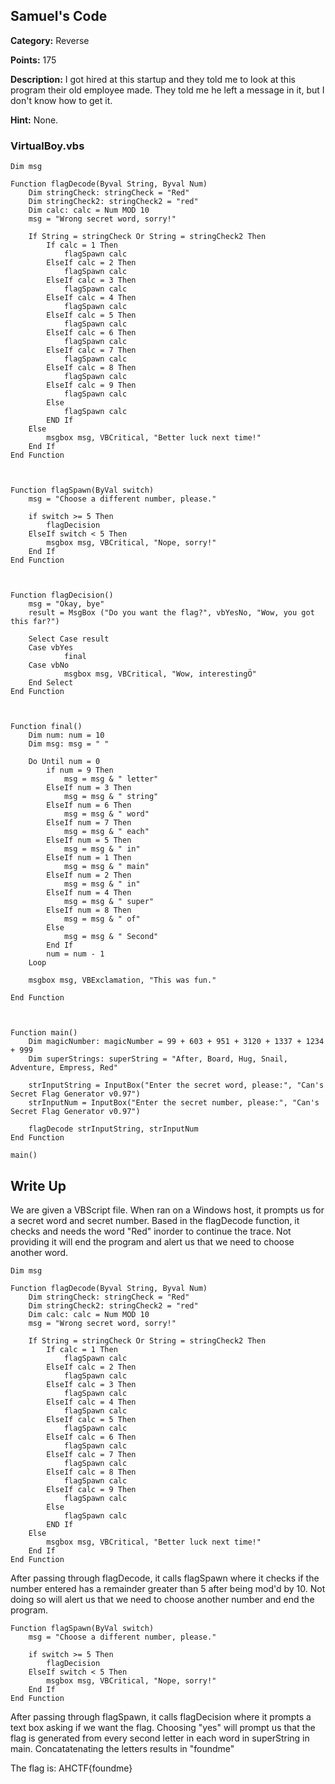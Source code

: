
## Samuel's Code

**Category:** Reverse

**Points:** 175

**Description:** I got hired at this startup and they told me to look at this program their old employee made. They told me he left a message in it, but I don't know how to get it.

**Hint:** None.

### VirtualBoy.vbs
``` vbs
Dim msg

Function flagDecode(Byval String, Byval Num)
	Dim stringCheck: stringCheck = "Red"
	Dim stringCheck2: stringCheck2 = "red"
	Dim calc: calc = Num MOD 10
	msg = "Wrong secret word, sorry!"

	If String = stringCheck Or String = stringCheck2 Then
		If calc = 1 Then
   			flagSpawn calc
		ElseIf calc = 2 Then
			flagSpawn calc 
		ElseIf calc = 3 Then
			flagSpawn calc
		ElseIf calc = 4 Then
			flagSpawn calc
		ElseIf calc = 5 Then
			flagSpawn calc
		ElseIf calc = 6 Then
			flagSpawn calc
		ElseIf calc = 7 Then
			flagSpawn calc
		ElseIf calc = 8 Then
			flagSpawn calc
		ElseIf calc = 9 Then
			flagSpawn calc
		Else
			flagSpawn calc
		END If
	Else
		msgbox msg, VBCritical, "Better luck next time!"
	End If
End Function



Function flagSpawn(ByVal switch)
	msg = "Choose a different number, please."

	if switch >= 5 Then
		flagDecision
	ElseIf switch < 5 Then
		msgbox msg, VBCritical, "Nope, sorry!"	
	End If
End Function



Function flagDecision()
	msg = "Okay, bye"
	result = MsgBox ("Do you want the flag?", vbYesNo, "Wow, you got this far?")

	Select Case result
	Case vbYes
    		final
	Case vbNo
    		msgbox msg, VBCritical, "Wow, interestingÖ"
	End Select
End Function



Function final()
	Dim num: num = 10
	Dim msg: msg = " "

	Do Until num = 0
		if num = 9 Then
			msg = msg & " letter"
		ElseIf num = 3 Then
			msg = msg & " string"
		ElseIf num = 6 Then
			msg = msg & " word"
		ElseIf num = 7 Then
			msg = msg & " each"
		ElseIf num = 5 Then
			msg = msg & " in"
		ElseIf num = 1 Then
			msg = msg & " main"
		ElseIf num = 2 Then
			msg = msg & " in"
		ElseIf num = 4 Then
			msg = msg & " super"
		ElseIf num = 8 Then
			msg = msg & " of"
		Else
			msg = msg & " Second"
		End If
		num = num - 1
	Loop
	
	msgbox msg, VBExclamation, "This was fun."
	
End Function



Function main()
	Dim magicNumber: magicNumber = 99 + 603 + 951 + 3120 + 1337 + 1234 + 999
	Dim superStrings: superString = "After, Board, Hug, Snail, Adventure, Empress, Red" 	

	strInputString = InputBox("Enter the secret word, please:", "Can's Secret Flag Generator v0.97")
	strInputNum = InputBox("Enter the secret number, please:", "Can's Secret Flag Generator v0.97")

	flagDecode strInputString, strInputNum
End Function

main()

```

## Write Up

We are given a VBScript file. When ran on a Windows host, it prompts us for a secret word and secret number. Based in the flagDecode function, it checks and needs the word "Red" inorder to continue the trace. Not providing it will end the program and alert us that we need to choose another word.
``` vbs
Dim msg

Function flagDecode(Byval String, Byval Num)
	Dim stringCheck: stringCheck = "Red"
	Dim stringCheck2: stringCheck2 = "red"
	Dim calc: calc = Num MOD 10
	msg = "Wrong secret word, sorry!"

	If String = stringCheck Or String = stringCheck2 Then
		If calc = 1 Then
   			flagSpawn calc
		ElseIf calc = 2 Then
			flagSpawn calc 
		ElseIf calc = 3 Then
			flagSpawn calc
		ElseIf calc = 4 Then
			flagSpawn calc
		ElseIf calc = 5 Then
			flagSpawn calc
		ElseIf calc = 6 Then
			flagSpawn calc
		ElseIf calc = 7 Then
			flagSpawn calc
		ElseIf calc = 8 Then
			flagSpawn calc
		ElseIf calc = 9 Then
			flagSpawn calc
		Else
			flagSpawn calc
		END If
	Else
		msgbox msg, VBCritical, "Better luck next time!"
	End If
End Function
```

After passing through flagDecode, it calls flagSpawn where it checks if the number entered has a remainder greater than 5 after being mod'd by 10. Not doing so will alert us that we need to choose another number and end the program. 
``` vbs
Function flagSpawn(ByVal switch)
	msg = "Choose a different number, please."

	if switch >= 5 Then
		flagDecision
	ElseIf switch < 5 Then
		msgbox msg, VBCritical, "Nope, sorry!"	
	End If
End Function
```

After passing through flagSpawn, it calls flagDecision where it prompts a text box asking if we want the flag. Choosing "yes" will prompt us that the flag is generated from every second letter in each word in superString in main. Concatatenating the letters results in "foundme"

The flag is: AHCTF{foundme}
